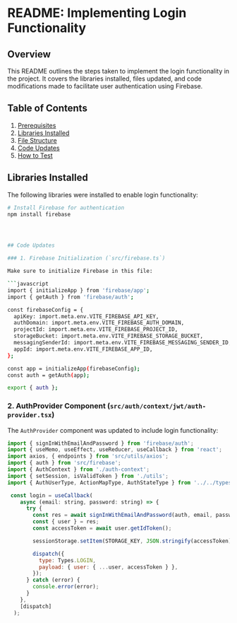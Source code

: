 # README: Implementing Login Functionality

## Overview

This README outlines the steps taken to implement the login functionality in the project. It covers the libraries installed, files updated, and code modifications made to facilitate user authentication using Firebase.

## Table of Contents

1. [Prerequisites](#prerequisites)
2. [Libraries Installed](#libraries-installed)
3. [File Structure](#file-structure)
4. [Code Updates](#code-updates)
5. [How to Test](#how-to-test)


## Libraries Installed

The following libraries were installed to enable login functionality:

```bash
# Install Firebase for authentication
npm install firebase




## Code Updates

### 1. Firebase Initialization (`src/firebase.ts`)

Make sure to initialize Firebase in this file:

```javascript
import { initializeApp } from 'firebase/app';
import { getAuth } from 'firebase/auth';

const firebaseConfig = {
  apiKey: import.meta.env.VITE_FIREBASE_API_KEY,
  authDomain: import.meta.env.VITE_FIREBASE_AUTH_DOMAIN,
  projectId: import.meta.env.VITE_FIREBASE_PROJECT_ID,
  storageBucket: import.meta.env.VITE_FIREBASE_STORAGE_BUCKET,
  messagingSenderId: import.meta.env.VITE_FIREBASE_MESSAGING_SENDER_ID,
  appId: import.meta.env.VITE_FIREBASE_APP_ID,
};

const app = initializeApp(firebaseConfig);
const auth = getAuth(app);

export { auth };
```

### 2. AuthProvider Component (`src/auth/context/jwt/auth-provider.tsx`)

The `AuthProvider` component was updated to include login functionality:

```javascript
import { signInWithEmailAndPassword } from 'firebase/auth';
import { useMemo, useEffect, useReducer, useCallback } from 'react';
import axios, { endpoints } from 'src/utils/axios'; 
import { auth } from 'src/firebase'; 
import { AuthContext } from './auth-context'; 
import { setSession, isValidToken } from './utils'; 
import { AuthUserType, ActionMapType, AuthStateType } from '../../types'; 

 const login = useCallback(
    async (email: string, password: string) => {
      try {
        const res = await signInWithEmailAndPassword(auth, email, password);
        const { user } = res;
        const accessToken = await user.getIdToken();

        sessionStorage.setItem(STORAGE_KEY, JSON.stringify(accessToken));

        dispatch({
          type: Types.LOGIN,
          payload: { user: { ...user, accessToken } },
        });
      } catch (error) {
        console.error(error);
      }
    },
    [dispatch]
  );
```



